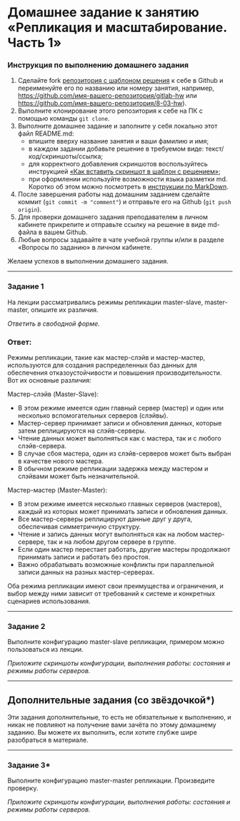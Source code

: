 # Домашнее задание к занятию «Репликация и масштабирование. Часть 1»

### Инструкция по выполнению домашнего задания

1. Сделайте fork [репозитория c шаблоном решения](https://github.com/netology-code/sys-pattern-homework) к себе в Github и переименуйте его по названию или номеру занятия, например, https://github.com/имя-вашего-репозитория/gitlab-hw или https://github.com/имя-вашего-репозитория/8-03-hw).
2. Выполните клонирование этого репозитория к себе на ПК с помощью команды `git clone`.
3. Выполните домашнее задание и заполните у себя локально этот файл README.md:
   - впишите вверху название занятия и ваши фамилию и имя;
   - в каждом задании добавьте решение в требуемом виде: текст/код/скриншоты/ссылка;
   - для корректного добавления скриншотов воспользуйтесь инструкцией [«Как вставить скриншот в шаблон с решением»](https://github.com/netology-code/sys-pattern-homework/blob/main/screen-instruction.md);
   - при оформлении используйте возможности языка разметки md. Коротко об этом можно посмотреть в [инструкции по MarkDown](https://github.com/netology-code/sys-pattern-homework/blob/main/md-instruction.md).
4. После завершения работы над домашним заданием сделайте коммит (`git commit -m "comment"`) и отправьте его на Github (`git push origin`).
5. Для проверки домашнего задания преподавателем в личном кабинете прикрепите и отправьте ссылку на решение в виде md-файла в вашем Github.
6. Любые вопросы задавайте в чате учебной группы и/или в разделе «Вопросы по заданию» в личном кабинете.

Желаем успехов в выполнении домашнего задания.

---

### Задание 1

На лекции рассматривались режимы репликации master-slave, master-master, опишите их различия.

*Ответить в свободной форме.*

### Ответ:

Режимы репликации, такие как мастер-слэйв и мастер-мастер, используются для создания распределенных баз данных для обеспечения отказоустойчивости и повышения производительности. Вот их основные различия:

Мастер-слэйв (Master-Slave):

- В этом режиме имеется один главный сервер (мастер) и один или несколько вспомогательных серверов (слэйвы).
- Мастер-сервер принимает записи и обновления данных, которые затем реплицируются на слэйв-серверы.
- Чтение данных может выполняться как с мастера, так и с любого слэйв-сервера.
- В случае сбоя мастера, один из слэйв-серверов может быть выбран в качестве нового мастера.
- В обычном режиме репликации задержка между мастером и слэйвами может быть незначительной.

Мастер-мастер (Master-Master):

- В этом режиме имеется несколько главных серверов (мастеров), каждый из которых может принимать записи и обновления данных.
- Все мастер-серверы реплицируют данные друг у друга, обеспечивая симметричную структуру.
- Чтение и запись данных могут выполняться как на любом мастер-сервере, так и на любом другом сервере в группе.
- Если один мастер перестает работать, другие мастеры продолжают принимать записи и работать без простоя.
- Важно обрабатывать возможные конфликты при параллельной записи данных на разных мастер-серверах.

Оба режима репликации имеют свои преимущества и ограничения, и выбор между ними зависит от требований к системе и конкретных сценариев использования. 

---

### Задание 2

Выполните конфигурацию master-slave репликации, примером можно пользоваться из лекции.

*Приложите скриншоты конфигурации, выполнения работы: состояния и режимы работы серверов.*

---

## Дополнительные задания (со звёздочкой*)
Эти задания дополнительные, то есть не обязательные к выполнению, и никак не повлияют на получение вами зачёта по этому домашнему заданию. Вы можете их выполнить, если хотите глубже шире разобраться в материале.

---

### Задание 3* 

Выполните конфигурацию master-master репликации. Произведите проверку.

*Приложите скриншоты конфигурации, выполнения работы: состояния и режимы работы серверов.*
